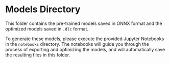 # Models Directory

This folder contains the pre-trained models saved in ONNX format and the optimized models saved in `.dlc` format.

To generate these models, please execute the provided Jupyter Notebooks in the `notebooks` directory. The notebooks will guide you through the process of exporting and optimizing the models, and will automatically save the resulting files in this folder.